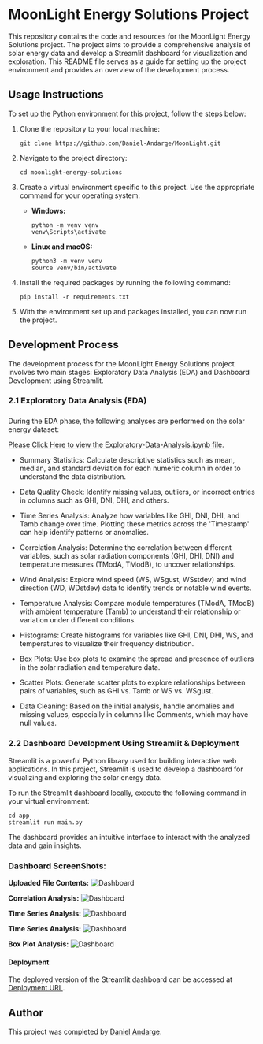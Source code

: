 # MoonLight Energy Solutions Project

This repository contains the code and resources for the MoonLight Energy Solutions project. The project aims to provide a comprehensive analysis of solar energy data and develop a Streamlit dashboard for visualization and exploration. This README file serves as a guide for setting up the project environment and provides an overview of the development process.

## Usage Instructions

To set up the Python environment for this project, follow the steps below:

1. Clone the repository to your local machine:

   ```
   git clone https://github.com/Daniel-Andarge/MoonLight.git
   ```

2. Navigate to the project directory:

   ```
   cd moonlight-energy-solutions
   ```

3. Create a virtual environment specific to this project. Use the appropriate command for your operating system:

   - **Windows:**

     ```
     python -m venv venv
     venv\Scripts\activate
     ```

   - **Linux and macOS:**
     ```
     python3 -m venv venv
     source venv/bin/activate
     ```

4. Install the required packages by running the following command:

   ```
   pip install -r requirements.txt
   ```

5. With the environment set up and packages installed, you can now run the project.

## Development Process

The development process for the MoonLight Energy Solutions project involves two main stages: Exploratory Data Analysis (EDA) and Dashboard Development using Streamlit.

### 2.1 Exploratory Data Analysis (EDA)

###

During the EDA phase, the following analyses are performed on the solar energy dataset:

[Please Click Here to view the Exploratory-Data-Analysis.ipynb file](https://github.com/Daniel-Andarge/MoonLight/blob/main/Exploratory-Data-Analysis.ipynb).

- Summary Statistics: Calculate descriptive statistics such as mean, median, and standard deviation for each numeric column in order to understand the data distribution.

- Data Quality Check: Identify missing values, outliers, or incorrect entries in columns such as GHI, DNI, DHI, and others.

- Time Series Analysis: Analyze how variables like GHI, DNI, DHI, and Tamb change over time. Plotting these metrics across the 'Timestamp' can help identify patterns or anomalies.

- Correlation Analysis: Determine the correlation between different variables, such as solar radiation components (GHI, DHI, DNI) and temperature measures (TModA, TModB), to uncover relationships.

- Wind Analysis: Explore wind speed (WS, WSgust, WSstdev) and wind direction (WD, WDstdev) data to identify trends or notable wind events.

- Temperature Analysis: Compare module temperatures (TModA, TModB) with ambient temperature (Tamb) to understand their relationship or variation under different conditions.

- Histograms: Create histograms for variables like GHI, DNI, DHI, WS, and temperatures to visualize their frequency distribution.

- Box Plots: Use box plots to examine the spread and presence of outliers in the solar radiation and temperature data.

- Scatter Plots: Generate scatter plots to explore relationships between pairs of variables, such as GHI vs. Tamb or WS vs. WSgust.

- Data Cleaning: Based on the initial analysis, handle anomalies and missing values, especially in columns like Comments, which may have null values.

### 2.2 Dashboard Development Using Streamlit & Deployment

Streamlit is a powerful Python library used for building interactive web applications. In this project, Streamlit is used to develop a dashboard for visualizing and exploring the solar energy data.

To run the Streamlit dashboard locally, execute the following command in your virtual environment:

```
cd app
streamlit run main.py
```

The dashboard provides an intuitive interface to interact with the analyzed data and gain insights.

### Dashboard ScreenShots:

**Uploaded File Contents:**
![Dashboard](https://github.com/Daniel-Andarge/MoonLight/blob/main/assets/Dashboard-1.png)

**Correlation Analysis:**
![Dashboard](https://github.com/Daniel-Andarge/MoonLight/blob/main/assets/Dashboard-2.png)

**Time Series Analysis:**
![Dashboard](https://github.com/Daniel-Andarge/MoonLight/blob/main/assets/Dashboard-3.png)

**Time Series Analysis:**
![Dashboard](https://github.com/Daniel-Andarge/MoonLight/blob/main/assets/Dashboard-4.png)

**Box Plot Analysis:**
![Dashboard](https://github.com/Daniel-Andarge/MoonLight/blob/main/assets/Dashboard-5.png)

#### Deployment

The deployed version of the Streamlit dashboard can be accessed at [Deployment URL](https://moonlight-fzbyzyewtzif3trwu44hbm.streamlit.app/).

## Author

This project was completed by [Daniel Andarge](https://github.com/Daniel-Andarge).
